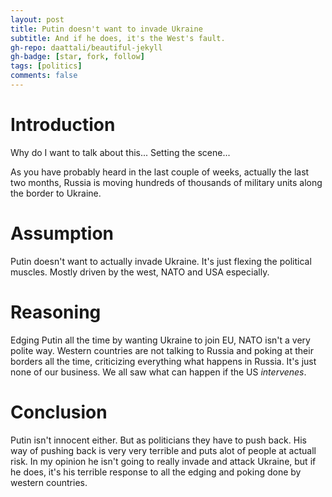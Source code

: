```yaml
---
layout: post
title: Putin doesn't want to invade Ukraine
subtitle: And if he does, it's the West's fault.
gh-repo: daattali/beautiful-jekyll
gh-badge: [star, fork, follow]
tags: [politics]
comments: false
---
```


# Introduction
Why do I want to talk about this... Setting the scene... 

As you have probably heard in the last couple of weeks, 
actually the last two months, Russia is moving hundreds 
of thousands of military units along the border to Ukraine. 

# Assumption
Putin doesn't want to actually invade Ukraine. It's just flexing
the political muscles. Mostly driven by the west, NATO and USA especially. 


# Reasoning
Edging Putin all the time by wanting Ukraine to join EU, 
NATO isn't a very polite way. Western countries are not 
talking to Russia and poking at their borders all the time,
criticizing everything what happens in Russia. It's just 
none of our business. We all saw what can happen if the US *intervenes*.

# Conclusion
Putin isn't innocent either. But as politicians they have to push back. 
His way of pushing back is very very terrible and puts alot of people at 
actuall risk. In my opinion he isn't going to really invade and attack Ukraine, 
but if he does, it's his terrible response to all the edging and poking
done by western countries.